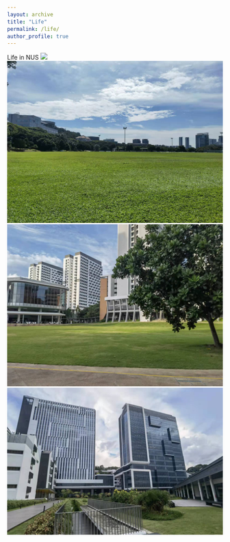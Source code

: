 ```yaml
---
layout: archive
title: "Life"
permalink: /life/
author_profile: true
---
```

Life in NUS
<img src="images/nus1.png" width="800" />
![image](https://github.com/Meredith-Bo/meredith-bo.github.io/blob/master/images/nus1.jpeg)
![image](https://github.com/Meredith-Bo/meredith-bo.github.io/blob/master/images/nus2.jpeg)
![image](https://github.com/Meredith-Bo/meredith-bo.github.io/blob/master/images/nus3.jpeg)

